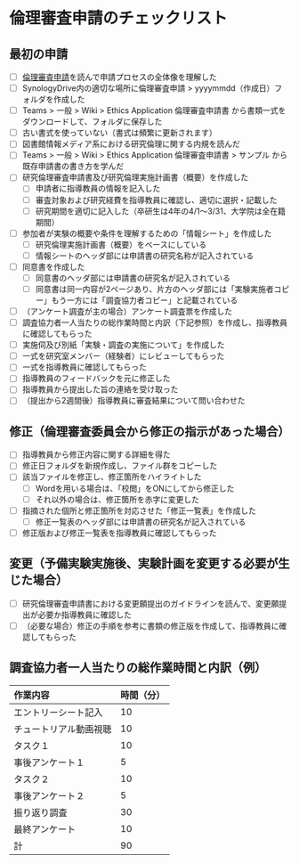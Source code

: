 # 倫理審査申請のチェックリスト

## 最初の申請

- [ ] [倫理審査申請](../research/user-study/ethics-application.md)を読んで申請プロセスの全体像を理解した
- [ ] SynologyDrive内の適切な場所に倫理審査申請 > yyyymmdd（作成日）フォルダを作成した
- [ ] Teams > 一般 > Wiki > Ethics Application 倫理審査申請書 から書類一式をダウンロードして、フォルダに保存した
- [ ] 古い書式を使っていない（書式は頻繁に更新されます）
- [ ] 図書館情報メディア系における研究倫理に関する内規を読んだ
- [ ] Teams > 一般 > Wiki > Ethics Application 倫理審査申請書 > サンプル から既存申請書の書き方を学んだ
- [ ] 研究倫理審査申請書及び研究倫理実施計画書（概要）を作成した
  - [ ] 申請者に指導教員の情報を記入した
  - [ ] 審査対象および研究経費を指導教員に確認し、適切に選択・記載した
  - [ ] 研究期間を適切に記入した（卒研生は4年の4/1～3/31、大学院は全在籍期間）
- [ ] 参加者が実験の概要や条件を理解するための「情報シート」を作成した
  - [ ] 研究倫理実施計画書（概要）をベースにしている
  - [ ] 情報シートのヘッダ部には申請書の研究名称が記入されている
- [ ] 同意書を作成した
  - [ ] 同意書のヘッダ部には申請書の研究名が記入されている
  - [ ] 同意書は同一内容が2ページあり、片方のヘッダ部には「実験実施者コピー」もう一方には「調査協力者コピー」と記載されている
- [ ] （アンケート調査が主の場合）アンケート調査票を作成した
- [ ] 調査協力者一人当たりの総作業時間と内訳（下記参照）を作成し、指導教員に確認してもらった
- [ ] 実施伺及び別紙「実験・調査の実施について」を作成した
- [ ] 一式を研究室メンバー（経験者）にレビューしてもらった
- [ ] 一式を指導教員に確認してもらった
- [ ] 指導教員のフィードバックを元に修正した
- [ ] 指導教員から提出した旨の連絡を受け取った
- [ ] （提出から2週間後）指導教員に審査結果について問い合わせた

## 修正（倫理審査委員会から修正の指示があった場合）

- [ ] 指導教員から修正内容に関する詳細を得た
- [ ] 修正日フォルダを新規作成し、ファイル群をコピーした
- [ ] 該当ファイルを修正し、修正箇所をハイライトした
  - [ ] Wordを用いる場合は、「校閲」をONにしてから修正した
  - [ ] それ以外の場合は、修正箇所を赤字に変更した
- [ ] 指摘された個所と修正箇所を対応させた「修正一覧表」を作成した
  - [ ] 修正一覧表のヘッダ部には申請書の研究名が記入されている
- [ ] 修正版および修正一覧表を指導教員に確認してもらった

## 変更（予備実験実施後、実験計画を変更する必要が生じた場合）

- [ ]  研究倫理審査申請書における変更願提出のガイドラインを読んで、変更願提出が必要か指導教員に確認した
- [ ] （必要な場合）修正の手順を参考に書類の修正版を作成して、指導教員に確認してもらった

## 調査協力者一人当たりの総作業時間と内訳（例）

|作業内容|時間（分）|
|:--|:--|
|エントリーシート記入|10|
|チュートリアル動画視聴|10|
|タスク１|10|
|事後アンケート１|5|
|タスク２|10|
|事後アンケート２|5|
|振り返り調査|30|
|最終アンケート|10|
|計|90|
